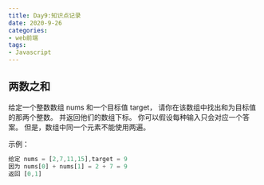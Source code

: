 ```yaml
---
title: Day9:知识点记录
date: 2020-9-26
categories:
- web前端
tags:
- Javascript
---
```


## 两数之和
给定一个整数数组 nums 和一个目标值 target，
请你在该数组中找出和为目标值的那两个整数。
并返回他们的数组下标。
你可以假设每种输入只会对应一个答案。
但是，数组中同一个元素不能使用两遍。

示例：
```javascript
给定 nums = [2,7,11,15],target = 9
因为 nums[0] + nums[1] = 2 + 7 = 9 
返回 [0,1]
```


